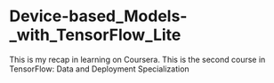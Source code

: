 # Device-based_Models-_with_TensorFlow_Lite
This is my recap in learning on Coursera. This is the second course in TensorFlow: Data and Deployment Specialization
